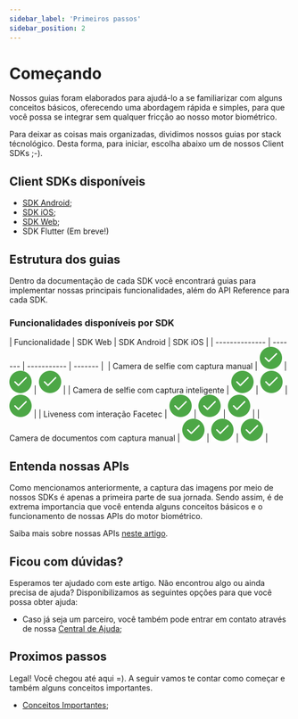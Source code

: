 ```yaml
---
sidebar_label: 'Primeiros passos'
sidebar_position: 2
---
```


# Começando

Nossos guias foram elaborados para ajudá-lo a se familiarizar com alguns conceitos básicos, oferecendo uma abordagem rápida e simples, para que você possa se integrar sem qualquer fricção ao nosso motor biométrico.

Para deixar as coisas mais organizadas, dividimos nossos guias por stack técnológico. Desta forma, para iniciar, escolha abaixo um de nossos Client SDKs ;-).

## Client SDKs disponíveis

- [SDK Android](guias/android/overview);
- [SDK iOS](guias/iOS/overview);
- [SDK Web](guias/web/overview);
- SDK Flutter (Em breve!)

## Estrutura dos guias

Dentro da documentação de cada SDK você encontrará guias para implementar nossas principais funcionalidades, além do API Reference para cada SDK.

### Funcionalidades disponíveis por SDK

<div className="compatibility-table">

| Funcionalidade | SDK Web | SDK Android | SDK iOS | 
| -------------- | ------- | ----------- | ------- | 
| Camera de selfie com captura manual | ![Supported](/img/icons/yes.svg) | ![Supported](/img/icons/yes.svg) | ![Supported](/img/icons/yes.svg) | 
| Camera de selfie com captura inteligente | ![Supported](/img/icons/yes.svg) | ![Supported](/img/icons/yes.svg) | ![Supported](/img/icons/yes.svg) | 
| Liveness com interação Facetec | ![Supported](/img/icons/yes.svg) | ![Supported](/img/icons/yes.svg) | ![Supported](/img/icons/yes.svg) | 
| Camera de documentos com captura manual | ![Supported](/img/icons/yes.svg) | ![Supported](/img/icons/yes.svg) | ![Supported](/img/icons/yes.svg) | 

</div>

## Entenda nossas APIs

Como mencionamos anteriormente, a captura das imagens por meio de nossos SDKs é apenas a primeira parte de sua jornada. Sendo assim, é de extrema importancia que você entenda alguns conceitos básicos e o funcionamento de nossas APIs do motor biométrico.

Saiba mais sobre nossas APIs [neste artigo](conceitos-importantes).

## Ficou com dúvidas?

Esperamos ter ajudado com este artigo. Não encontrou algo ou ainda precisa de ajuda? Disponibilizamos as seguintes opções para que você possa obter ajuda:

- Caso já seja um parceiro, você também pode entrar em contato através de nossa [Central de Ajuda](https://ajuda.unico.io/hc/pt-br/categories/360002344171);

## Proximos passos

Legal! Você chegou até aqui =). A seguir vamos te contar como começar e também alguns conceitos importantes.

- [Conceitos Importantes](conceitos-importantes);

